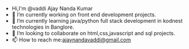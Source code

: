 -  Hi,I'm @vaddi Ajay Nanda Kumar
- 🔭 I’m currently working on front end development projects.
- 🌱 I’m currently learning java/python full stack development in kodnest technologies in Banglore.
- 👯 I’m looking to collaborate on  html,css,javascript and sql projects.
- 📫 How to reach me:ajaynandavaddi@gmail.com

